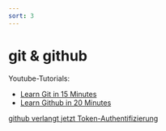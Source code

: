 ```yaml
---
sort: 3
---
```


# git & github
Youtube-Tutorials:
* [Learn Git in 15 Minutes](https://www.youtube.com/watch?v=USjZcfj8yxE)
* [Learn Github in 20 Minutes](https://www.youtube.com/watch?v=nhNq2kIvi9s)

[github verlangt jetzt Token-Authentifizierung](https://stackoverflow.com/questions/68775869/support-for-password-authentication-was-removed-please-use-a-personal-access-to)

